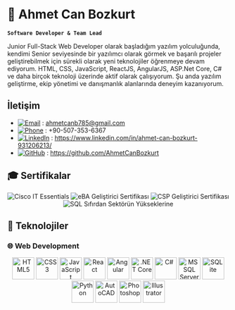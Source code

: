 # 🫡 Ahmet Can Bozkurt 
 **`Software Developer & Team Lead`**

Junior Full-Stack Web Developer olarak başladığım yazılım yolculuğunda, kendimi Senior seviyesinde bir yazılımcı olarak görmek ve başarılı projeler geliştirebilmek için sürekli olarak yeni teknolojiler öğrenmeye devam ediyorum. HTML, CSS, JavaScript, ReactJS, AngularJS, ASP.Net Core, C# ve daha birçok teknoloji üzerinde aktif olarak çalışıyorum. Şu anda yazılım geliştirme, ekip yönetimi ve danışmanlık alanlarında deneyim kazanıyorum.

## İletişim
-  [![Email](https://img.shields.io/badge/Email-%23D14836?style=flat&logo=gmail&logoColor=white)](mailto:ahmetcanb785@gmail.com) : ahmetcanb785@gmail.com
- [![Phone](https://img.shields.io/badge/Phone-%23FFB900?style=flat&logo=phone&logoColor=white)](tel:+90-507-353-6367) : +90-507-353-6367
-  [![LinkedIn](https://img.shields.io/badge/LinkedIn-%230A66C2?style=flat&logo=linkedin&logoColor=white)](https://www.linkedin.com/in/ahmet-can-bozkurt-931206213/) : https://www.linkedin.com/in/ahmet-can-bozkurt-931206213/
-  [![GitHub](https://img.shields.io/badge/GitHub-%23121011?style=flat&logo=github&logoColor=white)](https://github.com/AhmetCanBozkurt) : https://github.com/AhmetCanBozkurt


## 🎓 Sertifikalar  

<p align="center">
  <img src="https://img.shields.io/badge/Cisco%20IT%20Essentials-%2300499C?style=flat&logo=cisco&logoColor=white" alt="Cisco IT Essentials">
  <img src="https://img.shields.io/badge/eBA%20Geliştirici%20Sertifikası-%23121011?style=flat&logo=microsoft&logoColor=white" alt="eBA Geliştirici Sertifikası">
  <img src="https://img.shields.io/badge/CSP%20Geliştirici%20Sertifikası-%230A66C2?style=flat&logo=microsoft&logoColor=white" alt="CSP Geliştirici Sertifikası">
  <img src="https://img.shields.io/badge/SQL%20Sıfırdan%20Sektörün%20Yükseklerine-%23CC2927?style=flat&logo=microsoft-sql-server&logoColor=white" alt="SQL Sıfırdan Sektörün Yükseklerine">
</p>

## 🚀 Teknolojiler  

### 🌐 Web Development  
<p align="center">
  <img src="https://cdn.jsdelivr.net/gh/devicons/devicon/icons/html5/html5-original.svg" alt="HTML5" width="50" height="50"/>
  <img src="https://cdn.jsdelivr.net/gh/devicons/devicon/icons/css3/css3-original.svg" alt="CSS3" width="50" height="50"/>
  <img src="https://cdn.jsdelivr.net/gh/devicons/devicon/icons/javascript/javascript-original.svg" alt="JavaScript" width="50" height="50"/>
  <img src="https://cdn.jsdelivr.net/gh/devicons/devicon/icons/react/react-original.svg" alt="React" width="50" height="50"/>
  <img src="https://cdn.jsdelivr.net/gh/devicons/devicon/icons/angularjs/angularjs-original.svg" alt="Angular" width="50" height="50"/>
  <img src="https://cdn.jsdelivr.net/gh/devicons/devicon/icons/dot-net/dot-net-original.svg" alt=".NET Core" width="50" height="50"/>
  <img src="https://cdn.jsdelivr.net/gh/devicons/devicon/icons/csharp/csharp-original.svg" alt="C#" width="50" height="50"/>
  <img src="https://cdn.jsdelivr.net/gh/devicons/devicon/icons/microsoftsqlserver/microsoftsqlserver-plain.svg" alt="MS SQL Server" width="50" height="50"/>
  <img src="https://cdn.jsdelivr.net/gh/devicons/devicon/icons/sqlite/sqlite-original.svg" alt="SQLite" width="50" height="50"/>
  <img src="https://cdn.jsdelivr.net/gh/devicons/devicon/icons/python/python-original.svg" alt="Python" width="50" height="50"/>
  <img src="https://cdn.jsdelivr.net/gh/devicons/devicon/icons/autodesk/autodesk-original.svg" alt="AutoCAD" width="50" height="50"/>
  <img src="https://cdn.jsdelivr.net/gh/devicons/devicon/icons/photoshop/photoshop-plain.svg" alt="Photoshop" width="50" height="50"/>
  <img src="https://cdn.jsdelivr.net/gh/devicons/devicon/icons/illustrator/illustrator-plain.svg" alt="Illustrator" width="50" height="50"/>
</p>

